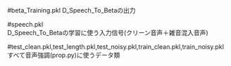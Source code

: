 #beta_Training.pkl 
D_Speech_To_Betaの出力

#speech.pkl       
D_Speech_To_Betaの学習に使う入力信号(クリーン音声＋雑音混入音声)

#test_clean.pkl,test_length.pkl,test_noisy.pkl,train_clean.pkl,train_noisy.pkl     
すべて音声強調(prop.py)に使うデータ類
